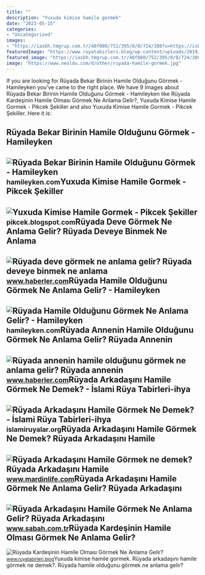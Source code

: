 ```yaml
---
title: ""
description: "Yuxuda kimise hamile gormek"
date: "2023-05-15"
categories:
- "Uncategorized"
images:
- "https://iasbh.tmgrup.com.tr/48f080/752/395/0/0/724/380?u=https://isbh.tmgrup.com.tr/sbh/2021/09/23/ruyada-arkadasini-hamile-gormek-ne-anlama-gelir-ruyada-tanidik-birini-hamile-gormek-ne-demek-1632379693840.jpg"
featuredImage: "https://www.ruyatabirleri.blog/wp-content/uploads/2019/10/ruyada-kardesinin-hamile-olmasi-gormek.jpg"
featured_image: "https://iasbh.tmgrup.com.tr/48f080/752/395/0/0/724/380?u=https://isbh.tmgrup.com.tr/sbh/2021/09/23/ruyada-arkadasini-hamile-gormek-ne-anlama-gelir-ruyada-tanidik-birini-hamile-gormek-ne-demek-1632379693840.jpg"
image: "https://www.neoldu.com/d/other/ruyada-hamile-gormek.jpg"
---
```


If you are looking for Rüyada Bekar Birinin Hamile Olduğunu Görmek - Hamileyken you've came to the right place. We have 9 Images about Rüyada Bekar Birinin Hamile Olduğunu Görmek - Hamileyken like Rüyada Kardeşinin Hamile Olması Görmek Ne Anlama Gelir?, Yuxuda Kimise Hamile Gormek - Pikcek Şekiller and also Yuxuda Kimise Hamile Gormek - Pikcek Şekiller. Here it is:

Rüyada Bekar Birinin Hamile Olduğunu Görmek - Hamileyken
--------------------------------------------------------

 ![Rüyada Bekar Birinin Hamile Olduğunu Görmek - Hamileyken](https://hamileyken.com/wp-content/uploads/2022/04/ruyada-bekar-birinin-hamile-oldugunu-gormek-ne-anlama-gelir-1024x579.jpg) <small>hamileyken.com</small>Yuxuda Kimise Hamile Gormek - Pikcek Şekiller
---------------------------------------------

 ![Yuxuda Kimise Hamile Gormek - Pikcek Şekiller](https://www.neoldu.com/d/other/ruyada-hamile-gormek.jpg) <small>pikcek.blogspot.com</small>Rüyada Deve Görmek Ne Anlama Gelir? Rüyada Deveye Binmek Ne Anlama
------------------------------------------------------------------

 ![Rüyada deve görmek ne anlama gelir? Rüyada deveye binmek ne anlama](https://i.hbrcdn.com/haber/2020/09/16/ruyada-deve-gormek-ne-anlama-gelir-ruyada-deveye-13603800_5290_amp.jpg) <small>www.haberler.com</small>Rüyada Hamile Olduğunu Görmek Ne Anlama Gelir? - Hamileyken
-----------------------------------------------------------

 ![Rüyada Hamile Olduğunu Görmek Ne Anlama Gelir? - Hamileyken](https://hamileyken.com/wp-content/uploads/2021/12/Ruyada-hamile-oldugunu-gormek-ne-demek.jpg) <small>hamileyken.com</small>Rüyada Annenin Hamile Olduğunu Görmek Ne Anlama Gelir? Rüyada Annenin
---------------------------------------------------------------------

 ![Rüyada annenin hamile olduğunu görmek ne anlama gelir? Rüyada annenin](https://i.hbrcdn.com/haber/2022/12/13/ruyada-annenin-hamile-oldugunu-gormek-ne-anlama-15491006_4697_amp.jpg) <small>www.haberler.com</small>Rüyada Arkadaşını Hamile Görmek Ne Demek? - İslami Rüya Tabirleri-ihya
----------------------------------------------------------------------

 ![Rüyada Arkadaşını Hamile Görmek Ne Demek? - İslami Rüya Tabirleri-ihya](https://i0.wp.com/islamiruyalar.org/wp-content/uploads/2017/07/Ruyada-Arkadasini-Hamile-Gormek.webp) <small>islamiruyalar.org</small>Rüyada Arkadaşını Hamile Görmek Ne Demek? Rüyada Arkadaşını Hamile
------------------------------------------------------------------

 ![Rüyada Arkadaşını Hamile Görmek ne demek? Rüyada Arkadaşını Hamile](https://www.mardinlife.com/uploads/2021/09/ruyada-arkadasini-hamile-gormek-ne-anlama-gelir-ruyada-arkadasini-hamile-gormek-ne-demek-68560.jpg?234234.234234) <small>www.mardinlife.com</small>Rüyada Arkadaşını Hamile Görmek Ne Anlama Gelir? Rüyada Arkadaşını
------------------------------------------------------------------

 ![Rüyada Arkadaşını Hamile Görmek Ne Anlama Gelir? Rüyada Arkadaşını](https://iasbh.tmgrup.com.tr/48f080/752/395/0/0/724/380?u=https://isbh.tmgrup.com.tr/sbh/2021/09/23/ruyada-arkadasini-hamile-gormek-ne-anlama-gelir-ruyada-tanidik-birini-hamile-gormek-ne-demek-1632379693840.jpg) <small>www.sabah.com.tr</small>Rüyada Kardeşinin Hamile Olması Görmek Ne Anlama Gelir?
-------------------------------------------------------

 ![Rüyada Kardeşinin Hamile Olması Görmek Ne Anlama Gelir?](https://www.ruyatabirleri.blog/wp-content/uploads/2019/10/ruyada-kardesinin-hamile-olmasi-gormek.jpg) <small>www.ruyatabirleri.blog</small>Yuxuda kimise hamile gormek. Rüyada arkadaşını hamile görmek ne demek?. Rüyada hamile olduğunu görmek ne anlama gelir?
